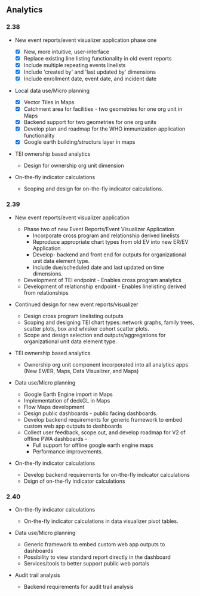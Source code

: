 ## Analytics

### 2.38

-   New event reports/event visualizer application phase one

    -  [x] New, more intuitive, user-interface
    -  [x] Replace existing line listing functionality in old event reports
    -  [x] Include multiple repeating events linelists
    -  [x] Include 'created by' and 'last updated by' dimensions
    -  [x] Include enrollment date, event date, and incident date

-   Local data use/Micro planning

    -  [x] Vector Tiles in Maps
    -  [x] Catchment area for facilities - two geometries for one org unit in Maps
    -  [x] Backend support for two geometries for one org units
    -  [x] Develop plan and roadmap for the WHO immunization application functionality
    -  [x] Google earth building/structurs layer in maps

-   TEI ownership based analytics

    -   Design for ownership org unit dimension

-   On-the-fly indicator calculations

    -   Scoping and design for on-the-fly indicator calculations.

### 2.39

-   New event reports/event visualizer application

    -   Phase two of new Event Reports/Event Visualizer Application
        -   Incorporate cross program and relationship derived linelists
        -   Reproduce appropriate chart types from old EV into new ER/EV Application
        -   Develop- backend and front end for outputs for organizational unit data element type.
        -   Include due/scheduled date and last updated on time dimensions. 
    -    Development of TEI endpoint - Enables cross program analytics
    -    Development of relationship endpoint - Enables linelisting derived from relationships

-  Continued design for new event reports/visualizer
    -   Design cross program linelisting outputs
    -   Scoping and designing TEI chart types: network graphs, family trees, scatter plots, box and whisker cohort scatter plots.
    -   Scope and design selection and outputs/aggregations for organizational unit data element type.

-   TEI ownership based analytics

    -   Ownership org unit component incorporated into all analytics apps (New EV/ER, Maps, Data Visualizer, and Maps)

-   Data use/Micro planning

    -   Google Earth Engine import in Maps
    -   Implementation of deckGL in Maps
    -   Flow Maps development
    -   Design public dashboards - public facing dashboards.
    -   Develop backend requirements for generic framework to embed custom web app outputs to dashboards
    -   Collect user feedback, scope out, and develop roadmap for V2 of offline PWA dashboards -
        -   Full support for offline google earth engine maps
        -   Performance improvements.

-   On-the-fly indicator calculations

    -   Develop backend requirements for on-the-fly indicator calculations
    -   Dsign of on-the-fly indicator calculations

### 2.40

-   On-the-fly indicator calculations

    -   On-the-fly indicator calculations in data visualizer pivot tables.

-   Data use/Micro planning

    -   Generic framework to embed custom web app outputs to dashboards
    -   Possibility to view standard report directly in the dashboard
    -   Services/tools to better support public web portals

-   Audit trail analysis

    -   Backend requirements for audit trail analysis
